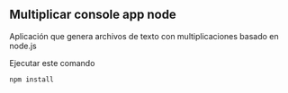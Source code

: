 ## Multiplicar console app node

Aplicación que genera archivos de texto con multiplicaciones basado en node.js

Ejecutar este comando

```
npm install
```